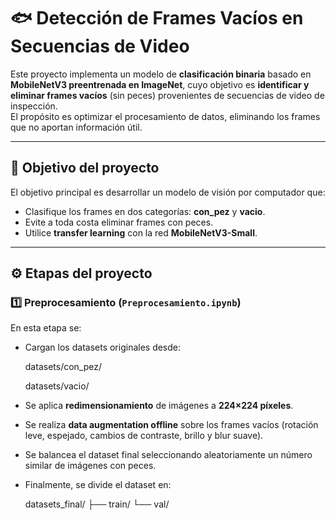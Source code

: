 # 🐟 Detección de Frames Vacíos en Secuencias de Video

Este proyecto implementa un modelo de **clasificación binaria** basado en **MobileNetV3 preentrenada en ImageNet**, cuyo objetivo es **identificar y eliminar frames vacíos** (sin peces) provenientes de secuencias de video de inspección.  
El propósito es optimizar el procesamiento de datos, eliminando los frames que no aportan información útil.

---

## 🎯 Objetivo del proyecto

El objetivo principal es desarrollar un modelo de visión por computador que:
- Clasifique los frames en dos categorías: **con_pez** y **vacio**.  
- Evite a toda costa eliminar frames con peces.  
- Utilice **transfer learning** con la red **MobileNetV3-Small**.

---

## ⚙️ Etapas del proyecto

### 1️⃣ Preprocesamiento (`Preprocesamiento.ipynb`)
En esta etapa se:
- Cargan los datasets originales desde:
  
  datasets/con_pez/
  
  datasets/vacio/
  
- Se aplica **redimensionamiento** de imágenes a **224×224 píxeles**.
- Se realiza **data augmentation offline** sobre los frames vacíos (rotación leve, espejado, cambios de contraste, brillo y blur suave).
- Se balancea el dataset final seleccionando aleatoriamente un número similar de imágenes con peces.
- Finalmente, se divide el dataset en:
  
    datasets_final/
  ├── train/
  └── val/
